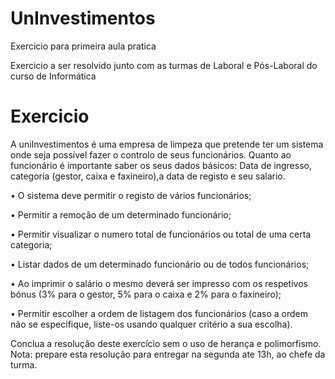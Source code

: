 # UnInvestimentos
Exercicio para primeira aula pratica

Exercicio a ser resolvido junto com as turmas de Laboral e Pós-Laboral do curso de Informática

# Exercicio

A uniInvestimentos é uma empresa de limpeza que pretende ter um sistema onde seja possível fazer o controlo de seus funcionários. Quanto ao funcionário é importante saber os seus dados básicos:
Data de ingresso, categoria (gestor, caixa e faxineiro),a data de registo e seu salario. 
 
• O sistema deve permitir o registo de vários funcionários; 

• Permitir a remoção de um determinado funcionário; 

• Permitir visualizar o numero total de funcionários ou total de uma certa categoria;

• Listar dados de um determinado funcionário ou de todos funcionários; 

• Ao imprimir o salário o mesmo deverá ser impresso com os respetivos bónus (3% para o gestor, 5% para o caixa e 2% para o faxineiro);

• Permitir escolher a ordem de listagem dos funcionários (caso a ordem não se especifique, liste-os usando qualquer critério a sua escolha).

Conclua a resolução deste exercício sem o uso de herança e polimorfismo.
Nota: prepare esta resolução para entregar na segunda ate 13h, ao chefe da turma.

